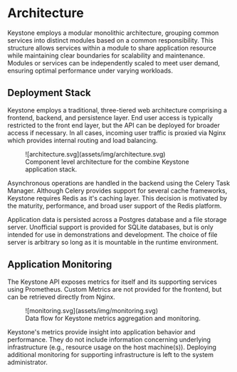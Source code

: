 # Architecture

Keystone employs a modular monolithic architecture, grouping common services into distinct modules based on a common responsibility. 
This structure allows services within a module to share application resource while maintaining clear boundaries for scalability and maintenance.
Modules or services can be independently scaled to meet user demand, ensuring optimal performance under varying workloads.

## Deployment Stack

Keystone employs a traditional, three-tiered web architecture comprising a frontend, backend, and persistence layer.
End user access is typically restricted to the front end layer, but the API can be deployed for broader access if necessary.
In all cases, incoming user traffic is proxied via Nginx which provides internal routing and load balancing.

<figure markdown="span">
  ![architecture.svg](assets/img/architecture.svg)
  <figcaption>Component level architecture for the combine Keystone application stack.</figcaption>
</figure>

Asynchronous operations are handled in the backend using the Celery Task Manager.
Although Celery provides support for several cache frameworks, Keystone requires Redis as it's caching layer.
This decision is motivated by the maturity, performance, and broad user support of the Redis platform.

Application data is persisted across a Postgres database and a file storage server.
Unofficial support is provided for SQLite databases, but is only intended for use in demonstrations and development.
The choice of file server is arbitrary so long as it is mountable in the runtime environment.

## Application Monitoring

The Keystone API exposes metrics for itself and its supporting services using Prometheus.
Custom Metrics are not provided for the frontend, but can be retrieved directly from Nginx.

<figure markdown="span">
  ![monitoring.svg](assets/img/monitoring.svg)
  <figcaption>Data flow for Keystone metrics aggregation and monitoring.</figcaption>
</figure>

Keystone's metrics provide insight into application behavior and performance.
They do not include information concerning underlying infrastructure (e.g., resource usage on the host machine(s)).
Deploying additional monitoring for supporting infrastructure is left to the system administrator.
